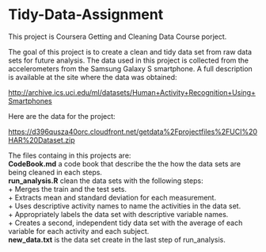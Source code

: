 # Tidy-Data-Assignment
This project is Coursera Getting and Cleaning Data Course porject. 

The goal of this project is to create a clean and tidy data set from raw data sets for future analysis. The data used in this project is collected from the accelerometers from the Samsung Galaxy S smartphone. A full description is available at the site where the data was obtained:

http://archive.ics.uci.edu/ml/datasets/Human+Activity+Recognition+Using+Smartphones 

Here are the data for the project:

https://d396qusza40orc.cloudfront.net/getdata%2Fprojectfiles%2FUCI%20HAR%20Dataset.zip 

The files containg in this projects are:<br /> 
**CodeBook.md** a code book that describe the the how the data sets are being cleaned in each steps. <br />
**run_analysis.R** clean the data sets with the following steps: <br />
    + Merges the train and the test sets.<br />
    + Extracts mean and standard deviation for each measurement.<br />
    + Uses descriptive activity names to name the activities in the data set.<br />
    + Appropriately labels the data set with descriptive variable names.<br />
    + Creates a second, independent tidy data set with the average of each variable for each activity and each subject.<br />
**new_data.txt** is the data set create in the last step of run_analysis.